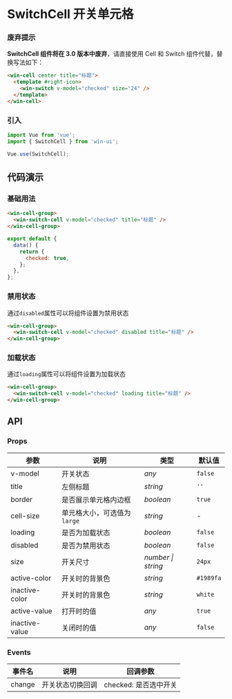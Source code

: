 # SwitchCell 开关单元格

### 废弃提示

<b>SwitchCell 组件将在 3.0 版本中废弃</b>，请直接使用 Cell 和 Switch 组件代替，替换写法如下：

```html
<win-cell center title="标题">
  <template #right-icon>
    <win-switch v-model="checked" size="24" />
  </template>
</win-cell>
```

### 引入

```js
import Vue from 'vue';
import { SwitchCell } from 'win-ui';

Vue.use(SwitchCell);
```

## 代码演示

### 基础用法

```html
<win-cell-group>
  <win-switch-cell v-model="checked" title="标题" />
</win-cell-group>
```

```js
export default {
  data() {
    return {
      checked: true,
    };
  },
};
```

### 禁用状态

通过`disabled`属性可以将组件设置为禁用状态

```html
<win-cell-group>
  <win-switch-cell v-model="checked" disabled title="标题" />
</win-cell-group>
```

### 加载状态

通过`loading`属性可以将组件设置为加载状态

```html
<win-cell-group>
  <win-switch-cell v-model="checked" loading title="标题" />
</win-cell-group>
```

## API

### Props

| 参数 | 说明 | 类型 | 默认值 |
| --- | --- | --- | --- |
| v-model | 开关状态 | _any_ | `false` |
| title | 左侧标题 | _string_ | `''` |
| border | 是否展示单元格内边框 | _boolean_ | `true` |
| cell-size | 单元格大小，可选值为 `large` | _string_ | - |
| loading | 是否为加载状态 | _boolean_ | `false` |
| disabled | 是否为禁用状态 | _boolean_ | `false` |
| size | 开关尺寸 | _number \| string_ | `24px` |
| active-color | 开关时的背景色 | _string_ | `#1989fa` |
| inactive-color | 开关时的背景色 | _string_ | `white` |
| active-value | 打开时的值 | _any_ | `true` |
| inactive-value | 关闭时的值 | _any_ | `false` |

### Events

| 事件名 | 说明             | 回调参数              |
| ------ | ---------------- | --------------------- |
| change | 开关状态切换回调 | checked: 是否选中开关 |
